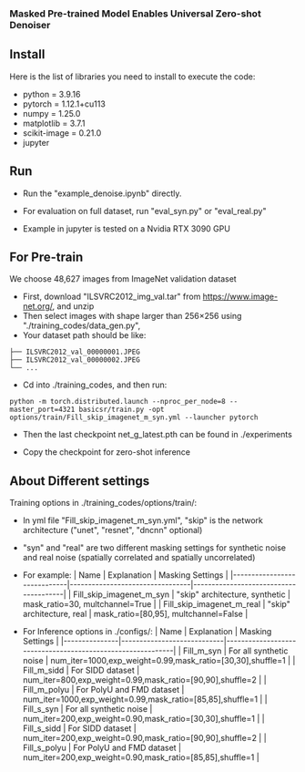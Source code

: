 ### Masked Pre-trained Model Enables Universal Zero-shot Denoiser


## Install

Here is the list of libraries you need to install to execute the code:
- python = 3.9.16
- pytorch = 1.12.1+cu113
- numpy = 1.25.0
- matplotlib = 3.7.1
- scikit-image = 0.21.0
- jupyter

## Run

* Run the "example_denoise.ipynb" directly.

* For evaluation on full dataset, run "eval_syn.py" or "eval_real.py"

* Example in jupyter is tested on a Nvidia RTX 3090 GPU

## For Pre-train
We choose 48,627 images from ImageNet validation dataset

* First, download "ILSVRC2012_img_val.tar" from https://www.image-net.org/, and unzip
* Then select images with shape larger than 256×256 using "./training_codes/data_gen.py",
* Your dataset path should be like:

```ImageNet/
├── ILSVRC2012_val_00000001.JPEG
├── ILSVRC2012_val_00000002.JPEG
└── ...
```


* Cd into ./training_codes, and then run:
```
python -m torch.distributed.launch --nproc_per_node=8 --master_port=4321 basicsr/train.py -opt options/train/Fill_skip_imagenet_m_syn.yml --launcher pytorch
```

* Then the last checkpoint net_g_latest.pth can be found in ./experiments

* Copy the checkpoint for zero-shot inference

## About Different settings
Training options in ./training_codes/options/train/:

* In yml file "Fill_skip_imagenet_m_syn.yml", "skip" is the network architecture ("unet", "resnet", "dncnn" optional)

* "syn" and "real" are two different masking settings for synthetic noise and real noise (spatially correlated and spatially uncorrelated)

* For example:
    | Name                        | Explanation                     | Masking Settings                      |
    |-----------------------------|---------------------------------|---------------------------------------|
    | Fill_skip_imagenet_m_syn    | "skip" architecture, synthetic  | mask_ratio=30, multchannel=True       |
    | Fill_skip_imagenet_m_real   | "skip" architecture, real       | mask_ratio=[80,95], multchannel=False |

* For Inference options in ./configs/:
    | Name          | Explanation                | Masking Settings                                           |
    |---------------|----------------------------|------------------------------------------------------------|
    | Fill_m_syn    | For all synthetic noise    | num_iter=1000,exp_weight=0.99,mask_ratio=[30,30],shuffle=1 |
    | Fill_m_sidd   | For SIDD dataset           | num_iter=800,exp_weight=0.99,mask_ratio=[90,90],shuffle=2  |
    | Fill_m_polyu  | For PolyU and FMD dataset  | num_iter=1000,exp_weight=0.99,mask_ratio=[85,85],shuffle=1 |
    | Fill_s_syn    | For all synthetic noise    | num_iter=200,exp_weight=0.90,mask_ratio=[30,30],shuffle=1  |
    | Fill_s_sidd   | For SIDD dataset           | num_iter=200,exp_weight=0.90,mask_ratio=[90,90],shuffle=2  |
    | Fill_s_polyu  | For PolyU and FMD dataset  | num_iter=200,exp_weight=0.90,mask_ratio=[85,85],shuffle=1  |

